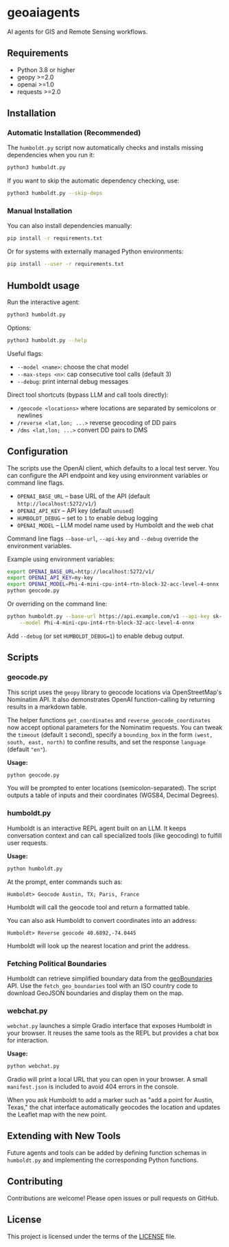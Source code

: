 # geoaiagents
AI agents for GIS and Remote Sensing workflows.

## Requirements

- Python 3.8 or higher
- geopy >=2.0
- openai >=1.0
- requests >=2.0

## Installation

### Automatic Installation (Recommended)
The `humboldt.py` script now automatically checks and installs missing dependencies when you run it:
```bash
python3 humboldt.py
```

If you want to skip the automatic dependency checking, use:
```bash
python3 humboldt.py --skip-deps
```

### Manual Installation
You can also install dependencies manually:
```bash
pip install -r requirements.txt
```

Or for systems with externally managed Python environments:
```bash
pip install --user -r requirements.txt
```

## Humboldt usage

Run the interactive agent:
```bash
python3 humboldt.py
```

Options:
```bash
python3 humboldt.py --help
```

Useful flags:
- `--model <name>`: choose the chat model
- `--max-steps <n>`: cap consecutive tool calls (default 3)
- `--debug`: print internal debug messages

Direct tool shortcuts (bypass LLM and call tools directly):
- `/geocode <locations>` where locations are separated by semicolons or newlines
- `/reverse <lat,lon; ...>` reverse geocoding of DD pairs
- `/dms <lat,lon; ...>` convert DD pairs to DMS

## Configuration

The scripts use the OpenAI client, which defaults to a local test server. You
can configure the API endpoint and key using environment variables or command
line flags.

- `OPENAI_BASE_URL` – base URL of the API (default `http://localhost:5272/v1/`)
- `OPENAI_API_KEY` – API key (default `unused`)
- `HUMBOLDT_DEBUG` – set to `1` to enable debug logging
- `OPENAI_MODEL` – LLM model name used by Humboldt and the web chat

Command line flags `--base-url`, `--api-key` and `--debug` override the environment
variables.

Example using environment variables:

```bash
export OPENAI_BASE_URL=http://localhost:5272/v1/
export OPENAI_API_KEY=my-key
export OPENAI_MODEL=Phi-4-mini-cpu-int4-rtn-block-32-acc-level-4-onnx
python geocode.py
```

Or overriding on the command line:

```bash
python humboldt.py --base-url https://api.example.com/v1 --api-key sk-... \
    --model Phi-4-mini-cpu-int4-rtn-block-32-acc-level-4-onnx
```
Add `--debug` (or set `HUMBOLDT_DEBUG=1`) to enable debug output.

## Scripts

### geocode.py

This script uses the `geopy` library to geocode locations via OpenStreetMap's Nominatim API.
It also demonstrates OpenAI function-calling by returning results in a markdown table.

The helper functions `get_coordinates` and `reverse_geocode_coordinates` now
accept optional parameters for the Nominatim requests. You can tweak the
`timeout` (default `1` second), specify a `bounding_box` in the form
`(west, south, east, north)` to confine results, and set the response
`language` (default `"en"`).

**Usage:**
```bash
python geocode.py
```
You will be prompted to enter locations (semicolon-separated). The script outputs a table of inputs and their coordinates (WGS84, Decimal Degrees).

### humboldt.py

Humboldt is an interactive REPL agent built on an LLM. It keeps conversation context and can call specialized tools (like geocoding) to fulfill user requests.

**Usage:**
```bash
python humboldt.py
```
At the prompt, enter commands such as:
```
Humboldt> Geocode Austin, TX; Paris, France
```
Humboldt will call the geocode tool and return a formatted table.

You can also ask Humboldt to convert coordinates into an address:
```
Humboldt> Reverse geocode 40.6892,-74.0445
```
Humboldt will look up the nearest location and print the address.

### Fetching Political Boundaries

Humboldt can retrieve simplified boundary data from the
[geoBoundaries](https://www.geoboundaries.org) API. Use the
`fetch_geo_boundaries` tool with an ISO country code to download GeoJSON
boundaries and display them on the map.

### webchat.py

`webchat.py` launches a simple Gradio interface that exposes Humboldt in your
browser. It reuses the same tools as the REPL but provides a chat box for
interaction.

**Usage:**
```bash
python webchat.py
```
Gradio will print a local URL that you can open in your browser. A small `manifest.json` is included to avoid 404 errors in the console.

When you ask Humboldt to add a marker such as "add a point for Austin, Texas," the chat interface automatically geocodes the location and updates the Leaflet map with the new point.

## Extending with New Tools

Future agents and tools can be added by defining function schemas in `humboldt.py` and implementing the corresponding Python functions.

## Contributing

Contributions are welcome! Please open issues or pull requests on GitHub.

## License

This project is licensed under the terms of the [LICENSE](LICENSE) file.
